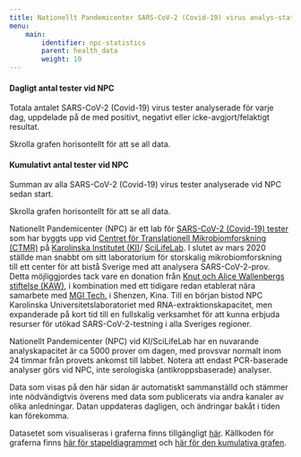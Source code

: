 ```yaml
---
title: Nationellt Pandemicenter SARS-CoV-2 (Covid-19) virus analys-statistik
menu:
    main:
        identifier: npc-statistics
        parent: health_data
        weight: 10
---
```


#### Dagligt antal tester vid NPC

Totala antalet SARS-CoV-2 (Covid-19) virus tester analyserade för
varje dag, uppdelade på de med positivt, negativt eller
icke-avgjort/felaktigt resultat.

<div class="d-md-none alert alert-info">
  Skrolla grafen horisontellt för att se all data.
</div>
<div class="plot_wrapper">
  <div id="stacked-bar-chart"></div>
</div>

#### Kumulativt antal tester vid NPC

Summan av alla SARS-CoV-2 (Covid-19) virus tester analyserade vid NPC
sedan start.

<div class="d-md-none alert alert-info">
  Skrolla grafen horisontellt för att se all data.
</div>
<div class="plot_wrapper">
  <div id="cumulative-plot"></div>
</div>

Nationellt Pandemicenter (NPC) är ett lab för
[SARS-CoV-2 (Covid-19) tester](https://ki.se/mtc/ctmr-and-covid-19) som har byggts upp
vid
[Centret för Translationell Mikrobiomforskning (CTMR)](https://ki.se/en/research/news-from-the-centre-for-translational-microbiome-research-ctmr)
på [Karolinska Institutet (KI)](https://ki.se/)/
[SciLifeLab](https://www.scilifelab.se/).
I slutet av mars 2020 ställde man snabbt om sitt laboratorium för storskalig mikrobiomforskning till ett
center för att bistå Sverige med att analysera SARS-CoV-2-prov.
Detta möjliggjordes tack vare en donation från
[Knut och Alice Wallenbergs stiftelse (KAW)](https://kaw.wallenberg.org/),
i kombination med ett tidigare redan etablerat nära samarbete med
[MGI Tech.](https://en.mgitech.cn/) i Shenzen, Kina.
Till en början bistod NPC Karolinska Universitetslaboratoriet med
RNA-extraktionskapacitet, men expanderade på kort tid till en
fullskalig verksamhet för att kunna erbjuda resurser för utökad
SARS-CoV-2-testning i alla Sveriges regioner.

Nationellt Pandemicenter (NPC) vid KI/SciLifeLab har en nuvarande
analyskapacitet är ca 5000 prover om dagen, med provsvar normalt inom
24 timmar från provets ankomst till labbet. Notera att endast PCR-baserade
analyser görs vid NPC, inte serologiska (antikroppsbaserade) analyser.

Data som visas på den här sidan är automatiskt sammanställd och stämmer inte
nödvändigtvis överens med data som publicerats via andra kanaler
av olika anledningar. Datan uppdateras dagligen, och ändringar bakåt i
tiden kan förekomma.

Datasetet som visualiseras i graferna finns tillgängligt
[här](https://datagraphics.dckube.scilifelab.se/dataset/bbbaf64a25a1452287a8630503f07418).
Källkoden för graferna finns
[här för stapeldiagrammet](https://datagraphics.dckube.scilifelab.se/graphic/ddb1119aefce47d58d0b3a49e98b4fcc)
och [här för den kumulativa grafen](https://datagraphics.dckube.scilifelab.se/graphic/e823c75ee55849e7999da56c6c869c7a).

<script src="https://cdn.jsdelivr.net/npm/vega@5.12.1"></script>
<script src="https://cdn.jsdelivr.net/npm/vega-lite@4.12.2"></script>
<script src="https://cdn.jsdelivr.net/npm/vega-embed@6.8.0"></script>

<script src="https://datagraphics.dckube.scilifelab.se/graphic/ddb1119aefce47d58d0b3a49e98b4fcc.js?id=stacked-bar-chart"></script>

<script src="https://datagraphics.dckube.scilifelab.se/graphic/e823c75ee55849e7999da56c6c869c7a.js?id=cumulative-plot"></script>
